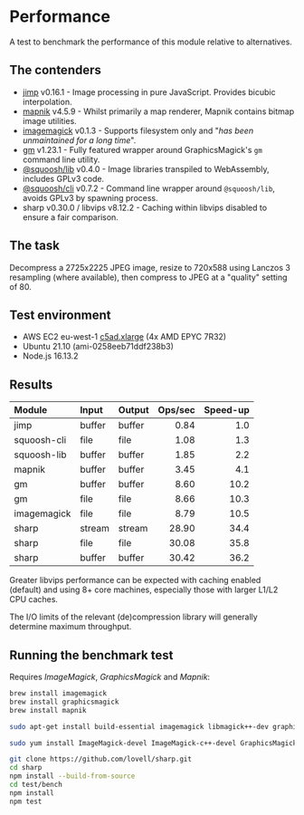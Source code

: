 # Performance

A test to benchmark the performance of this module relative to alternatives.

## The contenders

* [jimp](https://www.npmjs.com/package/jimp) v0.16.1 - Image processing in pure JavaScript. Provides bicubic interpolation.
* [mapnik](https://www.npmjs.org/package/mapnik) v4.5.9 - Whilst primarily a map renderer, Mapnik contains bitmap image utilities.
* [imagemagick](https://www.npmjs.com/package/imagemagick) v0.1.3 - Supports filesystem only and "*has been unmaintained for a long time*".
* [gm](https://www.npmjs.com/package/gm) v1.23.1 - Fully featured wrapper around GraphicsMagick's `gm` command line utility.
* [@squoosh/lib](https://www.npmjs.com/package/@squoosh/lib) v0.4.0 - Image libraries transpiled to WebAssembly, includes GPLv3 code.
* [@squoosh/cli](https://www.npmjs.com/package/@squoosh/cli) v0.7.2 - Command line wrapper around `@squoosh/lib`, avoids GPLv3 by spawning process.
* sharp v0.30.0 / libvips v8.12.2 - Caching within libvips disabled to ensure a fair comparison.

## The task

Decompress a 2725x2225 JPEG image,
resize to 720x588 using Lanczos 3 resampling (where available),
then compress to JPEG at a "quality" setting of 80.

## Test environment

* AWS EC2 eu-west-1 [c5ad.xlarge](https://aws.amazon.com/ec2/instance-types/c5/) (4x AMD EPYC 7R32)
* Ubuntu 21.10 (ami-0258eeb71ddf238b3)
* Node.js 16.13.2

## Results

| Module             | Input  | Output | Ops/sec | Speed-up |
| :----------------- | :----- | :----- | ------: | -------: |
| jimp               | buffer | buffer |    0.84 |      1.0 |
| squoosh-cli        | file   | file   |    1.08 |      1.3 |
| squoosh-lib        | buffer | buffer |    1.85 |      2.2 |
| mapnik             | buffer | buffer |    3.45 |      4.1 |
| gm                 | buffer | buffer |    8.60 |     10.2 |
| gm                 | file   | file   |    8.66 |     10.3 |
| imagemagick        | file   | file   |    8.79 |     10.5 |
| sharp              | stream | stream |   28.90 |     34.4 |
| sharp              | file   | file   |   30.08 |     35.8 |
| sharp              | buffer | buffer |   30.42 |     36.2 |

Greater libvips performance can be expected with caching enabled (default)
and using 8+ core machines, especially those with larger L1/L2 CPU caches.

The I/O limits of the relevant (de)compression library will generally determine maximum throughput.

## Running the benchmark test

Requires _ImageMagick_, _GraphicsMagick_ and _Mapnik_:

```sh
brew install imagemagick
brew install graphicsmagick
brew install mapnik
```

```sh
sudo apt-get install build-essential imagemagick libmagick++-dev graphicsmagick libmapnik-dev
```

```sh
sudo yum install ImageMagick-devel ImageMagick-c++-devel GraphicsMagick mapnik-devel
```

```sh
git clone https://github.com/lovell/sharp.git
cd sharp
npm install --build-from-source
cd test/bench
npm install
npm test
```
